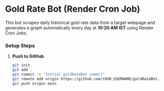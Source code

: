 # Gold Rate Bot (Render Cron Job)

This bot scrapes daily historical gold rate data from a target webpage and generates a graph automatically every day at **10:20 AM IST** using Render Cron Jobs.

### Setup Steps

1. **Push to GitHub**
   ```bash
   git init
   git add .
   git commit -m "Initial goldRateBot commit"
   git remote add origin https://github.com/YOUR_USERNAME/goldRateBot.git
   git push origin main
   ```
